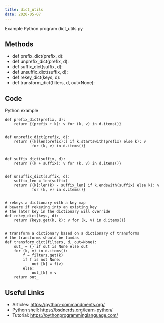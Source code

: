 ```yaml
---
title: dict_utils
date: 2020-05-07
---
```

Example Python program dict_utils.py


## Methods

* def prefix_dict(prefix, d):
* def unprefix_dict(prefix, d):
* def suffix_dict(suffix, d):
* def unsuffix_dict(suffix, d):
* def rekey_dict(keys, d):
* def transform_dict(filters, d, out=None):

## Code

Python example

    def prefix_dict(prefix, d):
        return {(prefix + k): v for (k, v) in d.items()}
    
    
    def unprefix_dict(prefix, d):
        return {(k[len(prefix):] if k.startswith(prefix) else k): v
                for (k, v) in d.items()}
    
    
    def suffix_dict(suffix, d):
        return {(k + suffix): v for (k, v) in d.items()}
    
    
    def unsuffix_dict(suffix, d):
        suffix_len = len(suffix)
        return {(k[:len(k) - suffix_len] if k.endswith(suffix) else k): v
                for (k, v) in d.items()}
    
    
    # rekeys a dictionary with a key map
    # beware if rekeying into an existing key
    # the later key in the dictionary will override
    def rekey_dict(keys, d):
        return {keys.get(k, k): v for (k, v) in d.items()}
    
     
    # transform a dictionary based on a dictionary of transforms
    # the transforms should be lamdas
    def transform_dict(filters, d, out=None):
        out_ = {} if out is None else out
        for (k, v) in d.items():
            f = filters.get(k)
            if f is not None:
                out_[k] = f(v)
            else:
                out_[k] = v
        return out_

## Useful Links

- Articles: https://python-commandments.org/
- Python shell: https://bsdnerds.org/learn-python/
- Tutorial: https://pythonprogramminglanguage.com/
